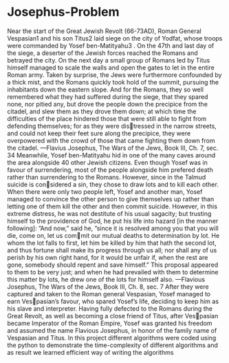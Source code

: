 # Josephus-Problem
Near the start of the Great Jewish Revolt (66-73AD), Roman General Vespasian1
and his son Titus2
laid siege on the city of Yodfat, whose troops were commanded by Yosef ben-Matityahu3
. On the 47th
and last day of the siege, a deserter of the Jewish forces reached the Romans and betrayed the city. On
the next day a small group of Romans led by Titus himself managed to scale the walls and open the
gates to let in the entire Roman army. Taken by surprise, the Jews were furthermore confounded by a
thick mist, and the Romans quickly took hold of the summit, pursuing the inhabitants down the eastern
slope.
And for the Romans, they so well remembered what they had suffered during the siege,
that they spared none, nor pitied any, but drove the people down the precipice from the
citadel, and slew them as they drove them down; at which time the difficulties of the place
hindered those that were still able to fight from defending themselves; for as they were distressed in the narrow streets, and could not keep their feet sure along the precipice, they
were overpowered with the crowd of those that came fighting them down from the citadel.
—Flavius Josephus, The Wars of the Jews, Book III, Ch. 7, sec. 34
Meanwhile, Yosef ben-Matityahu hid in one of the many caves around the area alongside 40 other
Jewish citizens. Even though Yosef was in favour of surrendering, most of the people alongside him
prefered death rather than surrendering to the Romans. However, since in the Talmud suicide is considered a sin, they chose to draw lots and to kill each other. When there were only two people left,
Yosef and another man, Yosef managed to convince the other person to give themselves up rather than
letting one of them kill the other and then commit suicide.
However, in this extreme distress, he was not destitute of his usual sagacity; but trusting
himself to the providence of God, he put his life into hazard [in the manner following]:
”And now,” said he, ”since it is resolved among you that you will die, come on, let us commit our mutual deaths to determination by lot. He whom the lot falls to first, let him be
killed by him that hath the second lot, and thus fortune shall make its progress through us
all; nor shall any of us perish by his own right hand, for it would be unfair if, when the
rest are gone, somebody should repent and save himself.” This proposal appeared to them
to be very just; and when he had prevailed with them to determine this matter by lots, he
drew one of the lots for himself also.
—Flavious Josephus, The Wars of the Jews, Book III, Ch. 8, sec. 7
After they were captured and taken to the Roman general Vespasian, Yosef managed to earn Vespasian’s favour, who spared Yosef’s life, deciding to keep him as his slave and interpreter. Having fully
defected to the Romans during the Great Revolt, as well as becoming a close friend of Titus, after Vespasian became Imperator of the Roman Empire, Yosef was granted his freedom and assumed the name
Flavious Josephus, in honor of the family name of Vespasian and Titus.
In this project different algorithms were coded using the python to demonstrate the time-complexity of different algorithms and as result we learned efficient way of writing the algorithms
